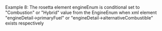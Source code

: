 Example 8:
The rosetta element engineEnum is conditional set to "Combustion" or "Hybrid" value from the EngineEnum when xml element "engineDetail->primaryFuel" or "engineDetail->alternativeCombustible" exists respectively